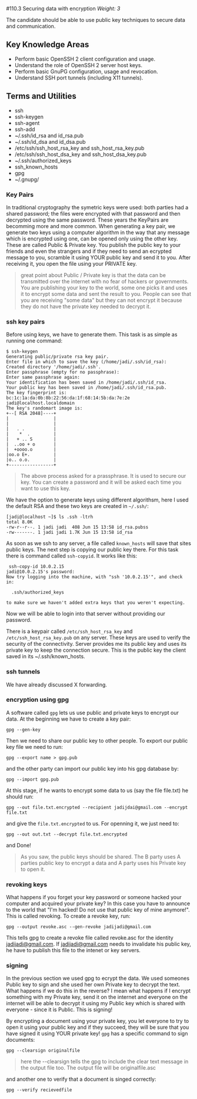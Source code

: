 #110.3 Securing data with encryption
*Weight: 3*

The candidate should be able to use public key techniques to secure data and communication.

## Key Knowledge Areas
- Perform basic OpenSSH 2 client configuration and usage.
- Understand the role of OpenSSH 2 server host keys.
- Perform basic GnuPG configuration, usage and revocation.
- Understand SSH port tunnels (including X11 tunnels).

## Terms and Utilities
- ssh
- ssh-keygen
- ssh-agent
- ssh-add
- ~/.ssh/id_rsa and id_rsa.pub
- ~/.ssh/id_dsa and id_dsa.pub
- /etc/ssh/ssh_host_rsa_key and ssh_host_rsa_key.pub
- /etc/ssh/ssh_host_dsa_key and ssh_host_dsa_key.pub
- ~/.ssh/authorized_keys
- ssh_known_hosts
- gpg
- ~/.gnupg/
 
### Key Pairs
In traditional cryptography the symetric keys were used: both parties had a shared password; the files were encrypted with that password and then decrypted using the same password. These years the KeyPairs are becomming more and more common. When generating a key pair, we generate two keys using a computer algorithm in the way that any message which is encrypted using one, can be opened only using the other key. These are called Public & Private key. You publish the public key to your friends and even the strangers and if they need to send an ecrypted message to you, scramble it using YOUR public key and send it to you. After receiving it, you open the file using your PRIVATE key. 

> great point about Public / Private key is that the data can be transmitted over the internet with no fear of hackers or governments. You are publishing your key to the world, some one picks it and uses it to encrypt some data and sent the result to you. People can see that you are receiving "some data" but they can not encrypt it because they do not have the private key needed to decrypt it.


### ssh key pairs
Before using keys, we have to generate them. This task is as simple as running one command:

````
$ ssh-keygen 
Generating public/private rsa key pair.
Enter file in which to save the key (/home/jadi/.ssh/id_rsa): 
Created directory '/home/jadi/.ssh'.
Enter passphrase (empty for no passphrase): 
Enter same passphrase again: 
Your identification has been saved in /home/jadi/.ssh/id_rsa.
Your public key has been saved in /home/jadi/.ssh/id_rsa.pub.
The key fingerprint is:
bc:1c:1a:da:0b:8b:22:56:da:1f:68:14:5b:da:7e:2e jadi@localhost.localdomain
The key's randomart image is:
+--[ RSA 2048]----+
|                 |
|                 |
|   . .           |
|    *  .         |
|   + .. S        |
|  ..oo + o       |
|  +oooo.o        |
|oo.o E+.         |
|o.. o.o.         |
+-----------------+
````

> The above process asked for a prassphrase. It is used to secure our key. You can create a password and it will be asked each time you want to use this key.

We have the option to generate keys using different algorithsm, here I used the default RSA and these two keys are created in `~/.ssh/`:
 
````
[jadi@localhost ~]$ ls .ssh -ltrh 
total 8.0K
-rw-r--r--. 1 jadi jadi  408 Jun 15 13:58 id_rsa.pubss
-rw-------. 1 jadi jadi 1.7K Jun 15 13:58 id_rsa
````

As soon as we ssh to any server, a file called `known_hosts` will save that sites public keys. The next step is copying our public key there. For this task there is command called `ssh-copyid`. It works like this:

````
 ssh-copy-id 10.0.2.15
jadi@10.0.2.15's password: 
Now try logging into the machine, with "ssh '10.0.2.15'", and check in:

  .ssh/authorized_keys

to make sure we haven't added extra keys that you weren't expecting.
````

Now we will be able to login into that server without providing our password.

There is a keypair called `/etc/ssh_host_rsa_key` and `/etc/ssh_host_rsa_key.pub` on any server. These keys are used to verify the security of the connectivity. Server provides me its public key and uses its private key to keep the connection secure. This is the public key the client saved in its ~/.ssh/known_hosts.


### ssh tunnels
We have already discussed X forwarding. 

### encryption using gpg
A software called `gpg` lets us use public and private keys to encrypt our data. At the beginning we have to create a key pair:

````
gpg --gen-key
````

Then we need to share our public key to other people. To export our public key file we need to run:

````
gpg --export name > gpg.pub
````

and the other party can import our public key into his gpg database by:

````
gpg --import gpg.pub
````

At this stage, if he wants to encrypt some data to us (say the file file.txt) he should run:

````
gpg --out file.txt.encrypted --recipient jadijdai@gmail.com --encrypt file.txt
````

and give the `file.txt.encrypted` to us. For openning it, we just need to:

````
gpg --out out.txt --decrypt file.txt.encrypted
````

and Done! 

> As you saw, the public keys should be shared. The B party uses A parties public key to encrypt a data and A party uses his Private key to open it.

### revoking keys
What happens if you forget your key password or someone hacked your computer and acquired your private key? In this case you have to announce to the world that "I'm hacked! Do not use that public key of mine anymore!". This is called revoking. To create a revoke key, run:

````
gpg --output revoke.asc --gen-revoke jadijadi@gmail.com
````

This tells gpg to create a revoke file called revoke.asc for the identity jadijadi@gmail.com. If jadijadi@gmail.com needs to invalidate his public key, he have to publish this file to the intenet or key servers.

### signing
In the previous section we used gpg to ecrypt the data. We used someones Public key to sign and she used her own Private key to decrypt the text. What happens if we do this in the reverse? I mean what happens if I encrypt something with my Private key, send it on the internet and everyone on the internet will be able to decrypt it using my Public key which is shared with everyone - since it is Public. This is signing!

By encrypting a document using your private key, you let everyone to try to open it using your public key and if they succeed, they will be sure that you have signed it using YOUR private key! `gpg` has a specific command to sign documents:

````
gpg --clearsign originalfile
````

> here the --clearsign tells the gpg to include the clear text message in the output file too. The output file will be originalfile.asc


and another one to verify that a document is singed correctly:

````
gpg --verify recievedfile
````
